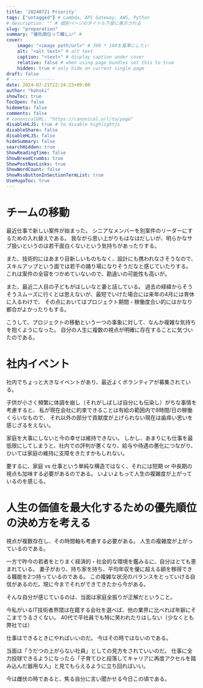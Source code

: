 ```yaml
---
title: '20240721 Priority'
tags: ["untagged"] # Lambda, API Gateway, AWS, Python
# description: "" # 個別ページのタイトル下部に表示される
slug: "preparation"
summary: "優先順位って難しい" # 
cover:
    image: "<image path/url>" # 300 * 180を基準にしたい
    alt: "<alt text>" # alt text
    caption: "<text>" # display caption under cover
    relative: false # when using page bundles set this to true
    hidden: true # only hide on current single page
draft: false
# ----------------
date: 2024-07-21T22:24:23+09:00
author: "kohski"
showToc: true
TocOpen: false
hidemeta: false
comments: false
# canonicalURL: "https://canonical.url/to/page"
disableHLJS: true # to disable highlightjs
disableShare: false
disableHLJS: false
hideSummary: false
searchHidden: true
ShowReadingTime: false
ShowBreadCrumbs: true
ShowPostNavLinks: true
ShowWordCount: false
ShowRssButtonInSectionTermList: true
UseHugoToc: true
---
```


# チームの移動

最近仕事で新しい案件が始まった。
シニアなメンバーを別案件のリーダーにするための入れ替えである。
我ながら思い上がりもはなはだしいが、明らかなサブ扱いというのは若干面白くないという気持ちがあったりする。

また、技術的にはあまり目新しいものもなく、設計にも携われなさそうなので、スキルアップという面では若干の踊り場になりそうだなと感じていたりする。
これは案件の全容をつかめていないので、勘違いの可能性も高いが。

また、最近二人目の子どもがほしいなと妻と話している。
過去の経緯からそうそうスムーズに行くとは思えないが、最短でいけた場合には来年の4月には育休に入るわけで、
その点においてはプロジェクト期間・稼働度合い的にはかなり都合がよかったりもする。

こうして、プロジェクトの移動という一つの事象に対して、なんか複雑な気持ちを抱くようになった。
自分の人生に複数の視点が明確に存在することに気づいたのである。

# 社内イベント

社内でちょっと大きなイベントがあり、最近よくボランティアが募集されている。

子供が小さく頻繁に体調を崩し（それがしばしば自分にも伝染し）がちな事情を考慮すると、
私が現在会社に約束できることは有給の範囲内で8時間/日の稼働くらいなもので、
それ以外の部分で貢献度が上げられない現在は歯痒い思いを感じざるをえない。

家庭を大事にしないと今の幸せは維持できない。
しかし、あまりにも仕事を最低限にしてしまうと、社内での評判が悪くなり、給与や待遇の悪化につながり、ひいては家庭の維持に支障をきたすかもしれない。

要するに、家庭 vs 仕事という単純な構造ではなく、それには短期 or 中長期の視点も加味する必要があるのである。
いよいよもって人生の複雑度が上がっているのを感じる。

# 人生の価値を最大化するための優先順位の決め方を考える

視点が複数存在し、その時間軸も考慮する必要がある。
人生の複雑度が上がっているのである。

一方で昨今の若者をとりまく経済的・社会的な環境を鑑みるに、自分はとても恵まれている。
妻子がおり、持ち家を持ち、平均年収を優に超える額を稼得できる職能を2つ持っているのである。
この複雑な状況のバランスをとっていける自信があるのだ。現に今までそれができてきたから今がある。

そんな自分が感じているのは、当面は家庭全振りが正解だということ。

今私がいるIT技術者界隈は在籍する会社を選べば、他の業界に比べれば年齢にそこまでうるさくない。
40代で平社員でも特に笑われたりはしない（少なくとも弊社では）

仕事はできるときにやればいいのだ。
今はその時ではないのである。

当面は「うだつの上がらない社員」としての見方をされていいのだ。
仕事に全力投球できるようになったら「子育てひと段落してキャリアに再度アクセルを踏み込んだ器用な人」と見てもらえるように立ち回ればいい。

今は雌伏の時であると、焦る自分に言い聞かせる今日この頃である。